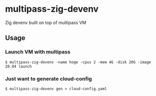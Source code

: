 # multipass-zig-devenv
Zig devenv built on top of multipass VM

## Usage

### Launch VM with multipass

```
$ multipass-zig-devenv -name hoge -cpus 2 -mem 4G -disk 20G -image 20.04 launch
```

### Just want to generate cloud-config

```
$ multipass-zig-devenv gen > cloud-config.yaml
```
